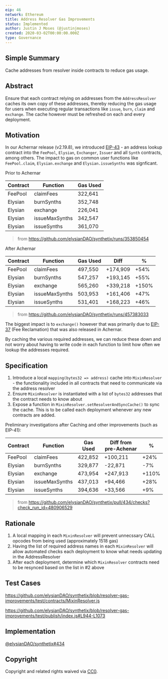 ```yaml
---
eip: 46
network: Ethereum
title: Address Resolver Gas Improvements
status: Implemented
author: Justin J Moses (@justinjmoses)
created: 2020-03-02T00:00:00.000Z
type: Governance
---
```


<!--You can leave these HTML comments in your merged EIP and delete the visible duplicate text guides, they will not appear and may be helpful to refer to if you edit it again. This is the suggested template for new EIPs. Note that an EIP number will be assigned by an editor. When opening a pull request to submit your EIP, please use an abbreviated title in the filename, `eip-draft_title_abbrev.md`. The title should be 44 characters or less.-->

## Simple Summary

<!--"If you can't explain it simply, you don't understand it well enough." Provide a simplified and layman-accessible explanation of the EIP.-->

Cache addresses from resolver inside contracts to reduce gas usage.

## Abstract

<!--A short (~200 word) description of the technical issue being addressed.-->

Ensure that each contract relying on addresses from the `AddressResolver` caches its own copy of these addresses, thereby reducing the gas usage for users when executing regular transactions like `issue`, `burn`, `claim` and `exchange`. The cache however must be refreshed on each and every deployment.

## Motivation

<!--The motivation is critical for EIPs that want to change Elysian. It should clearly explain why the existing protocol specification is inadequate to address the problem that the EIP solves. EIP submissions without sufficient motivation may be rejected outright.-->

In our Achernar release (v2.19.8), we introduced [EIP-43](./eip-43.md) - an address lookup contract into the `FeePool`, `Elysian`, `Exchanger`, `Issuer` and all `Synth` contracts, among others. The impact to gas on common user functions like `FeePool.claim`, `Elysian.exchange` and `Elysian.issueSynths` was signficant.

Prior to Achernar

| Contract  | Function       | Gas Used |
| --------- | -------------- | -------- |
| FeePool   | claimFees      | 322,641  |
| Elysian | burnSynths     | 352,748  |
| Elysian | exchange       | 226,041  |
| Elysian | issueMaxSynths | 342,547  |
| Elysian | issueSynths    | 361,070  |

> from https://github.com/elysianDAO/synthetix/runs/353850454

After Achernar

| Contract  | Function       | Gas Used | Diff     | %     |
| --------- | -------------- | -------- | -------- | ----- |
| FeePool   | claimFees      | 497,550  | +174,909 | +54%  |
| Elysian | burnSynths     | 547,257  | +193,145 | +55%  |
| Elysian | exchange       | 565,260  | +339,218 | +150% |
| Elysian | issueMaxSynths | 503,953  | +161,406 | +47%  |
| Elysian | issueSynths    | 531,401  | +168,223 | +46%  |

> from https://github.com/elysianDAO/synthetix/runs/457383033

The biggest impact is to `exchange()` however that was primarily due to [EIP-37](./eip-37.md) (Fee Reclamation) that was also released in Achernar.

By caching the various required addresses, we can reduce these down and not worry about having to write code in each function to limit how often we lookup the addresses required.

## Specification

<!--The technical specification should describe the syntax and semantics of any new feature.-->

1. Introduce a local `mapping(bytes32 => address)` cache into `MixinResolver` - the functionality included in all contracts that need to communicate via the address resolver
2. Ensure `MixinResolver` is instantiated with a list of `bytes32` addresses that the contract needs to know about
3. Expose a function in `MixinResolver.setResolverAndSyncCache()` to sync the cache. This is to be called each deployment whenever any new contracts are added.

Preliminary investigations after Caching and other improvements (such as EIP-41):

| Contract  | Function       | Gas Used | Diff from pre-Achenar | %     |
| --------- | -------------- | -------- | --------------------- | ----- |
| FeePool   | claimFees      | 422,852  | +100,211              | +24%  |
| Elysian | burnSynths     | 329,877  | -22,871               | -7%   |
| Elysian | exchange       | 473,954  | +247,913              | +110% |
| Elysian | issueMaxSynths | 437,013  | +94,466               | +28%  |
| Elysian | issueSynths    | 394,636  | +33,566               | +9%   |

> from https://github.com/elysianDAO/synthetix/pull/434/checks?check_run_id=480906529

## Rationale

<!--The rationale fleshes out the specification by describing what motivated the design and why particular design decisions were made. It should describe alternate designs that were considered and related work, e.g. how the feature is supported in other languages. The rationale may also provide evidence of consensus within the community, and should discuss important objections or concerns raised during discussion.-->

1. A local mapping in each `MixinResolver` will prevent unnecssary CALL opcodes from being used (approximately 1518 gas)
2. Having the list of required address names in each `MixinResolver` will allow automated checks each deployment to know what needs updating in the AddressResolver
3. After each deployment, determine which `MixinResolver` contracts need to be resynced based on the list in #2 above

## Test Cases

<!--Test cases for an implementation are mandatory for EIPs but can be included with the implementation..-->

https://github.com/elysianDAO/synthetix/blob/resolver-gas-improvements/test/contracts/MixinResolver.js

https://github.com/elysianDAO/synthetix/blob/resolver-gas-improvements/test/publish/index.js#L944-L1073

## Implementation

<!--The implementations must be completed before any EIP is given status "Implemented", but it need not be completed before the EIP is "Approved". While there is merit to the approach of reaching consensus on the specification and rationale before writing code, the principle of "rough consensus and running code" is still useful when it comes to resolving many discussions of API details.-->

[@elysianDAO/synthetix#434](https://github.com/elysianDAO/synthetix/pull/434)

## Copyright

Copyright and related rights waived via [CC0](https://creativecommons.org/publicdomain/zero/1.0/).